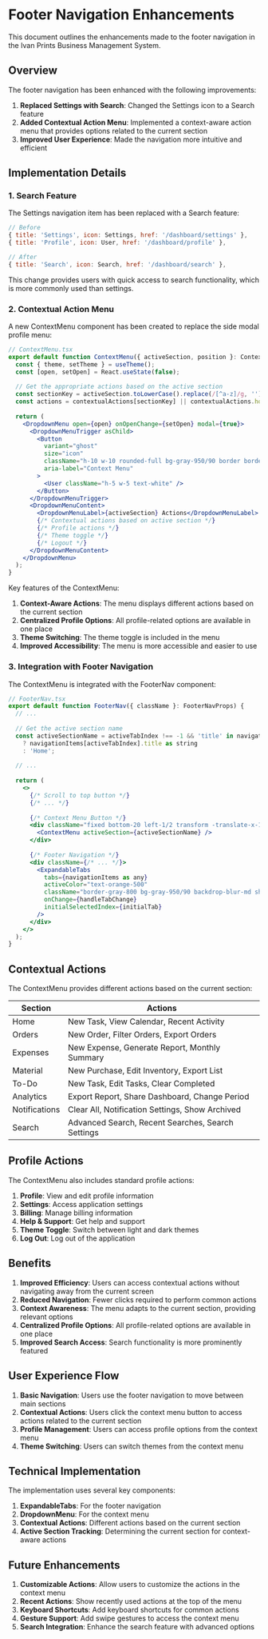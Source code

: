 # Footer Navigation Enhancements

This document outlines the enhancements made to the footer navigation in the Ivan Prints Business Management System.

## Overview

The footer navigation has been enhanced with the following improvements:

1. **Replaced Settings with Search**: Changed the Settings icon to a Search feature
2. **Added Contextual Action Menu**: Implemented a context-aware action menu that provides options related to the current section
3. **Improved User Experience**: Made the navigation more intuitive and efficient

## Implementation Details

### 1. Search Feature

The Settings navigation item has been replaced with a Search feature:

```jsx
// Before
{ title: 'Settings', icon: Settings, href: '/dashboard/settings' },
{ title: 'Profile', icon: User, href: '/dashboard/profile' },

// After
{ title: 'Search', icon: Search, href: '/dashboard/search' },
```

This change provides users with quick access to search functionality, which is more commonly used than settings.

### 2. Contextual Action Menu

A new ContextMenu component has been created to replace the side modal profile menu:

```jsx
// ContextMenu.tsx
export default function ContextMenu({ activeSection, position }: ContextMenuProps) {
  const { theme, setTheme } = useTheme();
  const [open, setOpen] = React.useState(false);
  
  // Get the appropriate actions based on the active section
  const sectionKey = activeSection.toLowerCase().replace(/[^a-z]/g, '') as keyof typeof contextualActions;
  const actions = contextualActions[sectionKey] || contextualActions.home;
  
  return (
    <DropdownMenu open={open} onOpenChange={setOpen} modal={true}>
      <DropdownMenuTrigger asChild>
        <Button 
          variant="ghost" 
          size="icon" 
          className="h-10 w-10 rounded-full bg-gray-950/90 border border-gray-800 shadow-md"
          aria-label="Context Menu"
        >
          <User className="h-5 w-5 text-white" />
        </Button>
      </DropdownMenuTrigger>
      <DropdownMenuContent>
        <DropdownMenuLabel>{activeSection} Actions</DropdownMenuLabel>
        {/* Contextual actions based on active section */}
        {/* Profile actions */}
        {/* Theme toggle */}
        {/* Logout */}
      </DropdownMenuContent>
    </DropdownMenu>
  );
}
```

Key features of the ContextMenu:

1. **Context-Aware Actions**: The menu displays different actions based on the current section
2. **Centralized Profile Options**: All profile-related options are available in one place
3. **Theme Switching**: The theme toggle is included in the menu
4. **Improved Accessibility**: The menu is more accessible and easier to use

### 3. Integration with Footer Navigation

The ContextMenu is integrated with the FooterNav component:

```jsx
// FooterNav.tsx
export default function FooterNav({ className }: FooterNavProps) {
  // ...
  
  // Get the active section name
  const activeSectionName = activeTabIndex !== -1 && 'title' in navigationItems[activeTabIndex]
    ? navigationItems[activeTabIndex].title as string
    : 'Home';
  
  // ...
  
  return (
    <>
      {/* Scroll to top button */}
      {/* ... */}
      
      {/* Context Menu Button */}
      <div className="fixed bottom-20 left-1/2 transform -translate-x-1/2 z-50">
        <ContextMenu activeSection={activeSectionName} />
      </div>
      
      {/* Footer Navigation */}
      <div className={/* ... */}>
        <ExpandableTabs
          tabs={navigationItems as any}
          activeColor="text-orange-500"
          className="border-gray-800 bg-gray-950/90 backdrop-blur-md shadow-lg px-1 py-1"
          onChange={handleTabChange}
          initialSelectedIndex={initialTab}
        />
      </div>
    </>
  );
}
```

## Contextual Actions

The ContextMenu provides different actions based on the current section:

| Section | Actions |
|---------|---------|
| Home | New Task, View Calendar, Recent Activity |
| Orders | New Order, Filter Orders, Export Orders |
| Expenses | New Expense, Generate Report, Monthly Summary |
| Material | New Purchase, Edit Inventory, Export List |
| To-Do | New Task, Edit Tasks, Clear Completed |
| Analytics | Export Report, Share Dashboard, Change Period |
| Notifications | Clear All, Notification Settings, Show Archived |
| Search | Advanced Search, Recent Searches, Search Settings |

## Profile Actions

The ContextMenu also includes standard profile actions:

1. **Profile**: View and edit profile information
2. **Settings**: Access application settings
3. **Billing**: Manage billing information
4. **Help & Support**: Get help and support
5. **Theme Toggle**: Switch between light and dark themes
6. **Log Out**: Log out of the application

## Benefits

1. **Improved Efficiency**: Users can access contextual actions without navigating away from the current screen
2. **Reduced Navigation**: Fewer clicks required to perform common actions
3. **Context Awareness**: The menu adapts to the current section, providing relevant options
4. **Centralized Profile Options**: All profile-related options are available in one place
5. **Improved Search Access**: Search functionality is more prominently featured

## User Experience Flow

1. **Basic Navigation**: Users use the footer navigation to move between main sections
2. **Contextual Actions**: Users click the context menu button to access actions related to the current section
3. **Profile Management**: Users can access profile options from the context menu
4. **Theme Switching**: Users can switch themes from the context menu

## Technical Implementation

The implementation uses several key components:

1. **ExpandableTabs**: For the footer navigation
2. **DropdownMenu**: For the context menu
3. **Contextual Actions**: Different actions based on the current section
4. **Active Section Tracking**: Determining the current section for context-aware actions

## Future Enhancements

1. **Customizable Actions**: Allow users to customize the actions in the context menu
2. **Recent Actions**: Show recently used actions at the top of the menu
3. **Keyboard Shortcuts**: Add keyboard shortcuts for common actions
4. **Gesture Support**: Add swipe gestures to access the context menu
5. **Search Integration**: Enhance the search feature with advanced options
